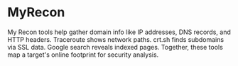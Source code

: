 # MyRecon
My Recon tools help gather domain info like IP addresses, DNS records, and HTTP headers. Traceroute shows network paths. crt.sh finds subdomains via SSL data. Google search reveals indexed pages. Together, these tools map a target's online footprint for security analysis.
